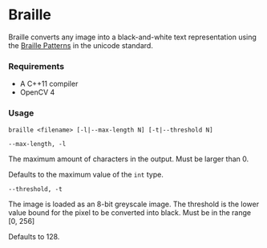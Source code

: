 Braille
=======

Braille converts any image into a black-and-white text representation using the [Braille Patterns](https://en.wikipedia.org/wiki/Braille_Patterns) in the unicode standard.


### Requirements

- A C++11 compiler
- OpenCV 4

### Usage

`braille <filename> [-l|--max-length N] [-t|--threshold N]`


`--max-length, -l`

The maximum amount of characters in the output. Must be larger than 0.

Defaults to the maximum value of the `int` type.

`--threshold, -t`

The image is loaded as an 8-bit greyscale image. The threshold is the lower value bound for the pixel to be converted into black. Must be in the range [0, 256]

Defaults to 128.
